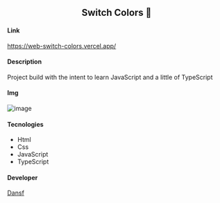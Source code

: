 <h2 align="center">Switch Colors 🔴</h2>

<h4>Link</h4>
<a href="https://web-switch-colors.vercel.app/">https://web-switch-colors.vercel.app/</a>

<h4>Description</h4>
<p>Project build with the intent to learn JavaScript and a little of TypeScript</p>

<h4>Img</h4>

![image](https://user-images.githubusercontent.com/63010902/155190281-92be76de-a3a3-4a7d-b7b1-927060a3e096.png)
<h4>Tecnologies</h4>
<ul>
  <li>Html</li>
  <li>Css</li>
  <li>JavaScript</li>
  <li>TypeScript</li>
</ul>
<h4>Developer</h4>
<a href="https://github.com/dansf">Dansf </a>
